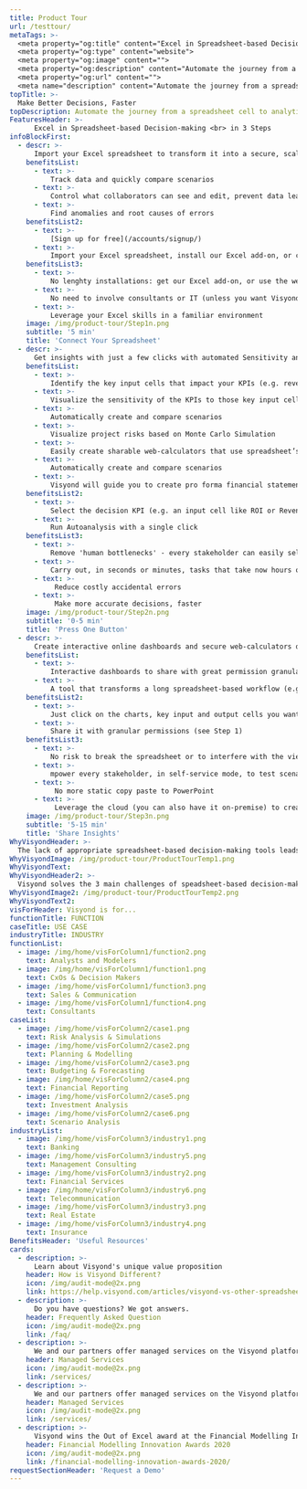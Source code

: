 ```yaml
---
title: Product Tour
url: /testtour/
metaTags: >-
  <meta property="og:title" content="Excel in Spreadsheet-based Decision-making">
  <meta property="og:type" content="website">
  <meta property="og:image" content="">
  <meta property="og:description" content="Automate the journey from a spreadsheet cell to analytical insights on online dashboards">
  <meta property="og:url" content="">
  <meta name="description" content="Automate the journey from a spreadsheet cell to analytical insights on online dashboards">
topTitle: >-
  Make Better Decisions, Faster
topDescription: Automate the journey from a spreadsheet cell to analytical insights on online dashboards
FeaturesHeader: >-
      Excel in Spreadsheet-based Decision-making <br> in 3 Steps
infoBlockFirst:
  - descr: >-
      Import your Excel spreadsheet to transform it into a secure, scalable, and collaborative **decision-making platform**.
    benefitsList:
      - text: >-
          Track data and quickly compare scenarios
      - text: >-
          Control what collaborators can see and edit, prevent data leaks, and shield stakeholders from data overload
      - text: >-
          Find anomalies and root causes of errors
    benefitsList2:
      - text: >-
          [Sign up for free](/accounts/signup/)
      - text: >-
          Import your Excel spreadsheet, install our Excel add-on, or create a new project from scratch         
    benefitsList3:
      - text: >-
          No lenghty installations: get our Excel add-on, or use the web-version
      - text: >-
          No need to involve consultants or IT (unless you want Visyond on-premise)
      - text: >-
          Leverage your Excel skills in a familiar environment       
    image: /img/product-tour/Step1n.png
    subtitle: '5 min'    
    title: 'Connect Your Spreadsheet'
  - descr: >-
      Get insights with just a few clicks with automated Sensitivity and Risk analyses, Scenario comparison, financial statements and interactive dashboards.
    benefitsList:
      - text: >-
          Identify the key input cells that impact your KPIs (e.g. revenues)
      - text: >-
          Visualize the sensitivity of the KPIs to those key input cells
      - text: >-
          Automatically create and compare scenarios
      - text: >-
          Visualize project risks based on Monte Carlo Simulation
      - text: >-
          Easily create sharable web-calculators that use spreadsheet’s inputs and outputs
      - text: >-
          Automatically create and compare scenarios
      - text: >-
          Visyond will guide you to create pro forma financial statements
    benefitsList2:
      - text: >-
          Select the decision KPI (e.g. an input cell like ROI or Revenues)
      - text: >-
          Run Autoanalysis with a single click
    benefitsList3:
      - text: >-
          Remove 'human bottlenecks' - every stakeholder can easily self-serve with a few clicks instead of waiting for the 'spreadsheet guru'
      - text: >-
          Carry out, in seconds or minutes, tasks that take now hours or days of error-prone manual setups
      - text: >-
           Reduce costly accidental errors
      - text: >-
           Make more accurate decisions, faster                      
    image: /img/product-tour/Step2n.png
    subtitle: '0-5 min'     
    title: 'Press One Button'   
  - descr: >-
      Create interactive online dashboards and secure web-calculators driven by your spreadsheet that stakeholders can use to independently test scenarios and answer ‘what-if’ questions.
    benefitsList:
      - text: >-
          Interactive dashboards to share with great permission granularity: decide what dashboard each stakeholder sees and what scenarios can be selected on each
      - text: >-
          A tool that transforms a long spreadsheet-based workflow (e.g., Budget vs Actuals, Price Negotiation model, etc.) into a real time experience, easy for the modeler and the user
    benefitsList2:
      - text: >-
          Just click on the charts, key input and output cells you want on a dashboard
      - text: >-
          Share it with granular permissions (see Step 1)
    benefitsList3:
      - text: >-
          No risk to break the spreadsheet or to interfere with the views and stress-testing of other stakeholders: charts and output cells on the dashboard that will respond only to changes of the input cells on that same dashboard
      - text: >-
          mpower every stakeholder, in self-service mode, to test scenarios and understand the impact of potential decisions without breaking the spreadsheet or interfering with others’ work
      - text: >-
           No more static copy paste to PowerPoint
      - text: >-
           Leverage the cloud (you can also have it on-premise) to create a secure and interactive analysis and presentation environment   
    image: /img/product-tour/Step3n.png
    subtitle: '5-15 min'
    title: 'Share Insights'   
WhyVisyondHeader: >-
  The lack of appropriate spreadsheet-based decision-making tools leads to errors, poor decisions, time and money wasted
WhyVisyondImage: /img/product-tour/ProductTourTemp1.png
WhyVisyondText:
WhyVisyondHeader2: >-
  Visyond solves the 3 main challenges of speadsheet-based decision-making
WhyVisyondImage2: /img/product-tour/ProductTourTemp2.png
WhyVisyondText2:
visForHeader: Visyond is for...
functionTitle: FUNCTION
caseTitle: USE CASE
industryTitle: INDUSTRY
functionList:
  - image: /img/home/visForColumn1/function2.png
    text: Analysts and Modelers
  - image: /img/home/visForColumn1/function1.png
    text: CxOs & Decision Makers
  - image: /img/home/visForColumn1/function3.png
    text: Sales & Communication
  - image: /img/home/visForColumn1/function4.png
    text: Consultants
caseList:
  - image: /img/home/visForColumn2/case1.png
    text: Risk Analysis & Simulations
  - image: /img/home/visForColumn2/case2.png
    text: Planning & Modelling
  - image: /img/home/visForColumn2/case3.png
    text: Budgeting & Forecasting
  - image: /img/home/visForColumn2/case4.png
    text: Financial Reporting
  - image: /img/home/visForColumn2/case5.png
    text: Investment Analysis
  - image: /img/home/visForColumn2/case6.png
    text: Scenario Analysis
industryList:
  - image: /img/home/visForColumn3/industry1.png
    text: Banking
  - image: /img/home/visForColumn3/industry5.png
    text: Management Consulting
  - image: /img/home/visForColumn3/industry2.png
    text: Financial Services
  - image: /img/home/visForColumn3/industry6.png
    text: Telecommunication
  - image: /img/home/visForColumn3/industry3.png
    text: Real Estate
  - image: /img/home/visForColumn3/industry4.png
    text: Insurance     
BenefitsHeader: 'Useful Resources'
cards:
  - description: >-
      Learn about Visyond's unique value proposition
    header: How is Visyond Different?
    icon: /img/audit-mode@2x.png
    link: https://help.visyond.com/articles/visyond-vs-other-spreadsheets/
  - description: >-
      Do you have questions? We got answers.
    header: Frequently Asked Question
    icon: /img/audit-mode@2x.png
    link: /faq/
  - description: >-
      We and our partners offer managed services on the Visyond platform
    header: Managed Services
    icon: /img/audit-mode@2x.png
    link: /services/
  - description: >-
      We and our partners offer managed services on the Visyond platform
    header: Managed Services
    icon: /img/audit-mode@2x.png
    link: /services/ 
  - description: >-
      Visyond wins the Out of Excel award at the Financial Modelling Innovation Awards 2020!
    header: Financial Modelling Innovation Awards 2020
    icon: /img/audit-mode@2x.png
    link: /financial-modelling-innovation-awards-2020/
requestSectionHeader: 'Request a Demo'    
---
```


